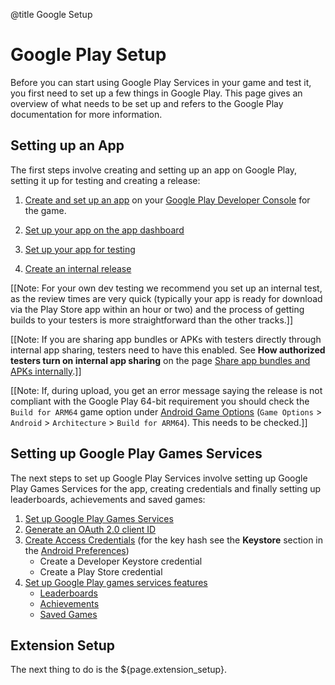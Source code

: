 @title Google Setup

# Google Play Setup

Before you can start using Google Play Services in your game and test it, you first need to set up a few things in Google Play. This page gives an overview of what needs to be set up and refers to the Google Play documentation for more information.

## Setting up an App

The first steps involve creating and setting up an app on Google Play, setting it up for testing and creating a release:

1. [Create and set up an app](https://support.google.com/googleplay/android-developer/answer/113469?hl=en) on your [Google Play Developer Console](https://developer.android.com/distribute/console/index.html) for the game.

2. [Set up your app on the app dashboard](https://support.google.com/googleplay/android-developer/answer/9859454)

3. [Set up your app for testing](https://support.google.com/googleplay/android-developer/answer/9845334)

4. [Create an internal release](https://support.google.com/googleplay/android-developer/answer/9859348)


[[Note: For your own dev testing we recommend you set up an internal test, as the review times are very quick (typically your app is ready for download via the Play Store app within an hour or two) and the process of getting builds to your testers is more straightforward than the other tracks.]]

[[Note: If you are sharing app bundles or APKs with testers directly through internal app sharing, testers need to have this enabled. See **How authorized testers turn on internal app sharing** on the page [Share app bundles and APKs internally](https://support.google.com/googleplay/android-developer/answer/9844679).]]

[[Note: If, during upload, you get an error message saying the release is not compliant with the Google Play 64-bit requirement you should check the `Build for ARM64` game option under [Android Game Options](https://manual.gamemaker.io/monthly/en/Settings/Game_Options/Android.htm) (`Game Options` > `Android` > `Architecture` > `Build for ARM64`). This needs to be checked.]]

## Setting up Google Play Games Services

The next steps to set up Google Play Services involve setting up Google Play Games Services for the app, creating credentials and finally setting up leaderboards, achievements and saved games:

1. [Set up Google Play Games Services](https://developer.android.com/games/pgs/console/setup)
2. [Generate an OAuth 2.0 client ID](https://developer.android.com/games/pgs/console/setup#generate_an_oauth_20_client_id)
3. [Create Access Credentials](https://developers.google.com/workspace/guides/create-credentials) (for the key hash see the **Keystore** section in the [Android Preferences](https://manual.gamemaker.io/monthly/en/Setting_Up_And_Version_Information/Platform_Preferences/Android.htm))<br />
    - Create a Developer Keystore credential
    - Create a Play Store credential
4. [Set up Google Play games services features](https://support.google.com/googleplay/android-developer/answer/2990418)
    - [Leaderboards](https://support.google.com/googleplay/android-developer/answer/2990418#zippy=%2Cleaderboards)
    - [Achievements](https://support.google.com/googleplay/android-developer/answer/2990418#zippy=%2Cachievements)
    - [Saved Games](https://support.google.com/googleplay/android-developer/answer/2990418#zippy=%2Csaved-games)

## Extension Setup

The next thing to do is the ${page.extension_setup}.